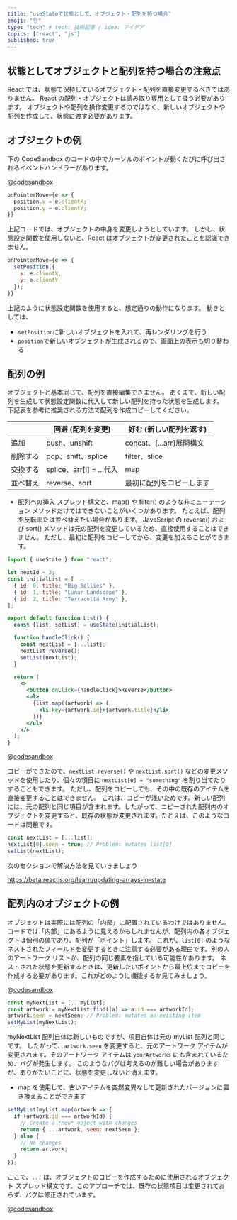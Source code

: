 ```yaml
---
title: "useStateで状態として、オブジェクト・配列を持つ場合"
emoji: "👌"
type: "tech" # tech: 技術記事 / idea: アイデア
topics: ["react", "js"]
published: true
---
```


## 状態としてオブジェクトと配列を持つ場合の注意点

React では、状態で保持しているオブジェクト・配列を直接変更するべきではありません。
React の配列・オブジェクトは読み取り専用として扱う必要があります。
オブジェクトや配列を操作変更するのではなく、新しいオブジェクトや配列を作成して、状態に渡す必要があります。

## オブジェクトの例

下の CodeSandbox のコードの中でカーソルのポイントが動くたびに呼び出されるイベントハンドラーがあります。

@[codesandbox](https://codesandbox.io/embed/pensive-mirzakhani-lindzn?fontsize=14&hidenavigation=1&theme=dark)

```jsx
onPointerMove={e => {
  position.x = e.clientX;
  position.y = e.clientY;
}}
```

上記コードでは、オブジェクトの中身を変更しようとしています。
しかし、状態設定関数を使用しないと、React はオブジェクトが変更されたことを認識できません。

```jsx
onPointerMove={e => {
  setPosition({
    x: e.clientX,
    y: e.clientY
  });
}}
```

上記のように状態設定関数を使用すると、想定通りの動作になります。
動きとしては、

- `setPosition`に新しいオブジェクトを入れて、再レンダリングを行う
- `position`で新しいオブジェクトが生成されるので、画面上の表示も切り替わる

## 配列の例

オブジェクトと基本同じで、配列を直接編集できません。
あくまで、新しい配列を生成して状態設定関数に代入して新しい配列を持った状態を生成します。
下記表を参考に推奨される方法で配列を作成コピーしてください。

|          | 回避 (配列を変更)        | 好む (新しい配列を返す)  |
| -------- | ------------------------ | ------------------------ |
| 追加     | push、unshift            | concat、[...arr]展開構文 |
| 削除する | pop、shift、splice       | filter、slice            |
| 交換する | splice、arr[i] = ...代入 | map                      |
| 並べ替え | reverse、sort            | 最初に配列をコピーします |

- 配列への挿入
  スプレッド構文と、map() や filter() のような非ミューテーション メソッドだけではできないことがいくつかあります。
  たとえば、配列を反転または並べ替えたい場合があります。 JavaScript の reverse() および sort() メソッドは元の配列を変更しているため、直接使用することはできません。
  ただし、最初に配列をコピーしてから、変更を加えることができます。

```jsx
import { useState } from "react";

let nextId = 3;
const initialList = [
  { id: 0, title: "Big Bellies" },
  { id: 1, title: "Lunar Landscape" },
  { id: 2, title: "Terracotta Army" },
];

export default function List() {
  const [list, setList] = useState(initialList);

  function handleClick() {
    const nextList = [...list];
    nextList.reverse();
    setList(nextList);
  }

  return (
    <>
      <button onClick={handleClick}>Reverse</button>
      <ul>
        {list.map((artwork) => (
          <li key={artwork.id}>{artwork.title}</li>
        ))}
      </ul>
    </>
  );
}
```

@[codesandbox](https://codesandbox.io/embed/still-feather-ym4s5u?fontsize=14&hidenavigation=1&theme=dark)

コピーができたので、`nextList.reverse()` や `nextList.sort()` などの変更メソッドを使用したり、個々の項目に `nextList[0] = "something"` を割り当てたりすることもできます。
ただし、配列をコピーしても、その中の既存のアイテムを直接変更することはできません。
これは、コピーが浅いためです。新しい配列には、元の配列と同じ項目が含まれます。したがって、コピーされた配列内のオブジェクトを変更すると、既存の状態が変更されます。たとえば、このようなコードは問題です。

```jsx
const nextList = [...list];
nextList[0].seen = true; // Problem: mutates list[0]
setList(nextList);
```

次のセクションで解決方法を見ていきましょう

https://beta.reactjs.org/learn/updating-arrays-in-state

## 配列内のオブジェクトの例

オブジェクトは実際には配列の「内部」に配置されているわけではありません。
コードでは「内部」にあるように見えるかもしれませんが、配列内の各オブジェクトは個別の値であり、配列が「ポイント」します。
これが、`list[0]` のようなネストされたフィールドを変更するときに注意する必要がある理由です。別の人のアートワーク リストが、配列の同じ要素を指している可能性があります。
ネストされた状態を更新するときは、更新したいポイントから最上位までコピーを作成する必要があります。これがどのように機能するか見てみましょう。

@[codesandbox](https://codesandbox.io/embed/intelligent-snyder-46d808?fontsize=14&hidenavigation=1&theme=dark)

```jsx
const myNextList = [...myList];
const artwork = myNextList.find((a) => a.id === artworkId);
artwork.seen = nextSeen; // Problem: mutates an existing item
setMyList(myNextList);
```

myNextList 配列自体は新しいものですが、項目自体は元の myList 配列と同じです。
したがって、`artwork.seen` を変更すると、元のアートワーク アイテムが変更されます。そのアートワーク アイテムは `yourArtworks` にも含まれているため、バグが発生します。
このようなバグは考えるのが難しい場合がありますが、ありがたいことに、状態を変更しないと消えます。

- map を使用して、古いアイテムを突然変異なしで更新されたバージョンに置き換えることができます

```jsx
setMyList(myList.map(artwork => {
  if (artwork.id === artworkId) {
    // Create a *new* object with changes
    return { ...artwork, seen: nextSeen };
  } else {
    // No changes
    return artwork;
  }
});
```
ここで、`...` は、オブジェクトのコピーを作成するために使用されるオブジェクト スプレッド構文です。このアプローチでは、既存の状態項目は変更されておらず、バグは修正されています。

@[codesandbox](https://codesandbox.io/embed/eager-lewin-8sk5hs?fontsize=14&hidenavigation=1&theme=dark)
